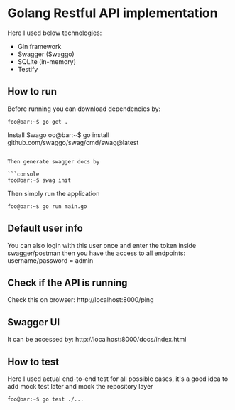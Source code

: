 # Golang Restful API implementation
Here I used below technologies:
- Gin framework
- Swagger (Swaggo)
- SQLite (in-memory)
- Testify

## How to run
Before running you can download dependencies by:
```console
foo@bar:~$ go get .
```

Install Swago
oo@bar:~$ go install github.com/swaggo/swag/cmd/swag@latest
```

Then generate swagger docs by

```console
foo@bar:~$ swag init
```
Then simply run the application

```console
foo@bar:~$ go run main.go
```

## Default user info
You can also login with this user once and enter the token inside swagger/postman then you have the access to all endpoints: username/password = admin

## Check if the API is running
Check this on browser: http://localhost:8000/ping

## Swagger UI
It can be accessed by: http://localhost:8000/docs/index.html

## How to test
Here I used actual end-to-end test for all possible cases, it's a good idea to add mock test later and mock the repository layer
```console
foo@bar:~$ go test ./...
```
